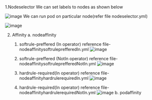 1.Nodeselector
We can set labels to nodes as shown below 

![image](https://github.com/sudhasanshi/Kubernates/assets/35460293/b8f6a5e8-eb12-487b-8ce1-bc9bc4a0d628)
We can run pod on particular node(refer file nodeselector.yml)

![image](https://github.com/sudhasanshi/Kubernates/assets/35460293/1f3fe32b-846c-4ca1-952f-44cb21556c9b)

2. Affinity
   a. nodeaffinity
      1. softrule-preffered (In operator)
         reference file- nodeaffinitysoftruleprefferedIn.yml
         ![image](https://github.com/sudhasanshi/Kubernates/assets/35460293/7cece9ec-70e9-4fc7-bcdd-2cf2d12fa286)

      2. softrule-preffered (NotIn operator)
          reference file- nodeaffinitysoftruleprefferedNotIn.yml
          ![image](https://github.com/sudhasanshi/Kubernates/assets/35460293/8151b219-763b-4403-a61b-84fcd98e2715)
   
      3. hardrule-required(In operator)
         reference file-nodeaffinityhardrulerequiredIn.yml
         ![image](https://github.com/sudhasanshi/Kubernates/assets/35460293/48fb0a34-2efc-4eb4-af4d-91e614b80d2e)

      4. hardrule-required(In operator)
         reference file-nodeaffinityhardrulerequiredNotIn.yml
         ![image](https://github.com/sudhasanshi/Kubernates/assets/35460293/ee147a47-ce1d-4821-9682-27fe0d06e452)
   b. podaffinity
